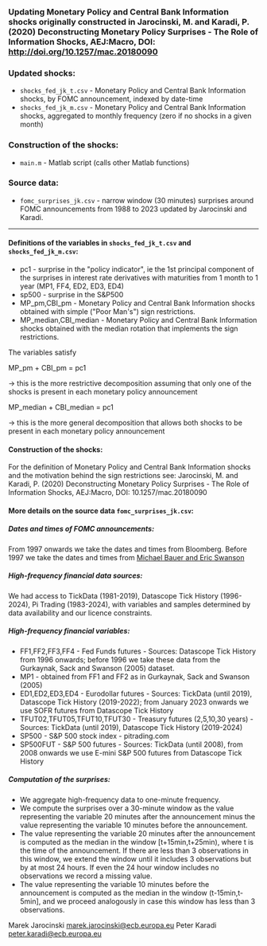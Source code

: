 ### Updating Monetary Policy and Central Bank Information shocks originally constructed in Jarocinski, M. and Karadi, P. (2020) Deconstructing  Monetary Policy Surprises - The Role of Information Shocks, AEJ:Macro, DOI: http://doi.org/10.1257/mac.20180090

### Updated shocks:
- `shocks_fed_jk_t.csv` - Monetary Policy and Central Bank Information shocks, by FOMC announcement, indexed by date-time
- `shocks_fed_jk_m.csv` - Monetary Policy and Central Bank Information shocks, aggregated to monthly frequency (zero if no shocks in a given month)

### Construction of the shocks:

- `main.m` - Matlab script (calls other Matlab functions)

### Source data: 

- `fomc_surprises_jk.csv` - narrow window (30 minutes) surprises around FOMC announcements from 1988 to 2023 updated by Jarocinski and Karadi.


---

#### Definitions of the variables in `shocks_fed_jk_t.csv` and `shocks_fed_jk_m.csv`:
- pc1 - surprise in the "policy indicator", ie the 1st principal component of the surprises in interest rate derivatives with maturities from 1 month to 1 year (MP1, FF4, ED2, ED3, ED4)
- sp500 - surprise in the S&P500
- MP_pm,CBI_pm - Monetary Policy and Central Bank Information shocks obtained with simple ("Poor Man's") sign restrictions.
- MP_median,CBI_median - Monetary Policy and Central Bank Information shocks obtained with the median rotation that implements the sign restrictions.

The variables satisfy

MP_pm + CBI_pm = pc1

-> this is the more restrictive decomposition assuming that only one of the shocks is present in each monetary policy announcement

MP_median + CBI_median = pc1

-> this is the more general decomposition that allows both shocks to be present in each monetary policy announcement


#### Construction of the shocks:

For the definition of Monetary Policy and Central Bank Information shocks and the motivation behind the sign restrictions see:
Jarocinski, M. and Karadi, P. (2020) Deconstructing  Monetary Policy Surprises - The Role of Information Shocks, AEJ:Macro, DOI: 10.1257/mac.20180090


#### More details on the source data `fomc_surprises_jk.csv`:

##### Dates and times of FOMC announcements:

From 1997 onwards we take the dates and times from Bloomberg. Before 1997 we take the dates and times from [Michael Bauer and Eric Swanson](https://www.michaeldbauer.com/files/FOMC_Bauer_Swanson.xlsx)

##### High-frequency financial data sources:

We had access to TickData (1981-2019), Datascope Tick History (1996-2024), Pi Trading (1983-2024), with variables and samples determined by data availability and our licence constraints.

##### High-frequency financial variables:
- FF1,FF2,FF3,FF4 - Fed Funds futures - Sources: Datascope Tick History from 1996 onwards; before 1996 we take these data from the Gurkaynak, Sack and Swanson (2005) dataset.
- MP1 - obtained from FF1 and FF2 as in Gurkaynak, Sack and Swanson (2005)
- ED1,ED2,ED3,ED4 - Eurodollar futures - Sources: TickData (until 2019), Datascope Tick History (2019-2022); from January 2023 onwards we use SOFR futures from Datascope Tick History
- TFUT02,TFUT05,TFUT10,TFUT30 - Treasury futures (2,5,10,30 years) - Sources: TickData (until 2019), Datascope Tick History (2019-2024)
- SP500 - S&P 500 stock index - pitrading.com
- SP500FUT - S&P 500 futures - Sources: TickData (until 2008), from 2008 onwards we use E-mini S&P 500 futures from Datascope Tick History

##### Computation of the surprises:
- We aggregate high-frequency data to one-minute frequency.
- We compute the surprises over a 30-minute window as the value representing the variable 20 minutes after the announcement minus the value representing the variable 10 minutes before the announcement.
- The value representing the variable 20 minutes after the announcement is computed as the median in the window [t+15min,t+25min), where t is the time of the announcement. If there are less than 3 observations in this window, we extend the window until it includes 3 observations but by at most 24 hours. If even the 24 hour window includes no observations we record a missing value.
- The value representing the variable 10 minutes before the announcement is computed as the median in the window (t-15min,t-5min], and we proceed analogously in case this window has less than 3 observations.


Marek Jarocinski marek.jarocinski@ecb.europa.eu
Peter Karadi peter.karadi@ecb.europa.eu
